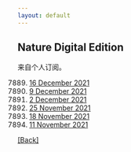 ```yaml
---
layout: default
---
```


## Nature Digital Edition

来自个人订阅。

7889. [16 December 2021](<https://www.cambeywest.com/openclick/?M=NAT202112170923&t=c&p=NAT&a=00488408&s=EN2150DIG&c=link2-text&e=xnmao@alu.suda.edu.cn&l=https://rdcu.be/cDf97>)
7888. [9 December 2021](<https://www.readcube.com/nde/eyJhbGciOiJFUzI1NiJ9.eyJkb2kiOiIxMC4xMDM4L25kZS8wMDI4MDgzNi8yMDIxLzYwMC83ODg4In0.s5VQ7spRyChFM2O3D48EDfL_GVo5MaXRUjPV_cM0IU9QUU5eXsxhE5sZ6Xq_gQ7kTbtkY7HdCL2DELiOdCK4Mg>)
7887. [2 December 2021](<https://www.readcube.com/nde/eyJhbGciOiJFUzI1NiJ9.eyJkb2kiOiIxMC4xMDM4L25kZS8wMDI4MDgzNi8yMDIxLzYwMC83ODg3In0.gUagGJIn0CPdiYR_CFAUscGv6hCA0jo8tTbDh7XcO8TOuN8StOa4y8zmr2_BVmM0cxe8T316MLlqd-qIpEvXdg>)
7886. [25 November 2021](<https://www.readcube.com/nde/eyJhbGciOiJFUzI1NiJ9.eyJkb2kiOiIxMC4xMDM4L25kZS8wMDI4MDgzNi8yMDIxLzU5OS83ODg2In0.-RNUgiPiNUif4YwbArqhDz4hZpwP24CsCenXXbjBxwE6jCN7DA2DL3DNKYVbEcSWJTHfc6YU9hBTEh_Cerda7A>)
7885. [18 November 2021](<https://www.readcube.com/nde/eyJhbGciOiJFUzI1NiJ9.eyJkb2kiOiIxMC4xMDM4L25kZS8wMDI4MDgzNi8yMDIxLzU5OS83ODg1In0.g8Q9yQTpRxX5i8b0-JfcBxDYfMIDvUckwbjMtJ_5Z9wrTKNG2ogfnqQIRj1WG4-PlZPF8a--P14gjul7ifwPDA>)
7884. [11 November 2021](<https://www.cambeywest.com/openclick/?M=NAT202111121008&t=c&p=NAT&a=00488408&s=EN2145DIG&c=link1-header&e=xnmao@alu.suda.edu.cn&l=https://rdcu.be/cA82V>)

[[Back]](../)
